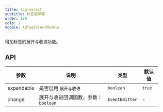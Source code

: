 ```yaml
---
title: tag-select
subtitle: 标签选择器
order: 190
cols: 1
module: AdTagSelectModule
---
```


增加标签的展开与收进功能。

## API

参数 | 说明 | 类型 | 默认值
----|------|-----|------
expandable | 是否启用 `展开与收进` | `boolean` | `true`
change | 展开与收进回调函数，参数：`boolean` | `EventEmitter` | -
